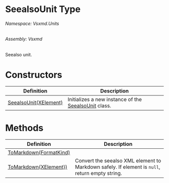 <a name='T-Vsxmd-Units-SeealsoUnit'></a>
# SeealsoUnit Type

###### Namespace:  Vsxmd.Units

###### Assembly:  Vsxmd

Seealso unit.

# Constructors

| Definition | Description |
|-|-|
| [SeealsoUnit(XElement)](Constructors/Constructors.md) | Initializes a new instance of the [SeealsoUnit](#) class. |

# Methods

| Definition | Description |
|-|-|
| [ToMarkdown(FormatKind)](Methods/ToMarkdown.md) |  |
| [ToMarkdown(XElement})](Methods/ToMarkdown.md) | Convert the seealso XML element to Markdown safely. If element is `null`, return empty string. |
